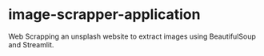 # image-scrapper-application
 Web Scrapping an unsplash website to extract images using BeautifulSoup and Streamlit. 
